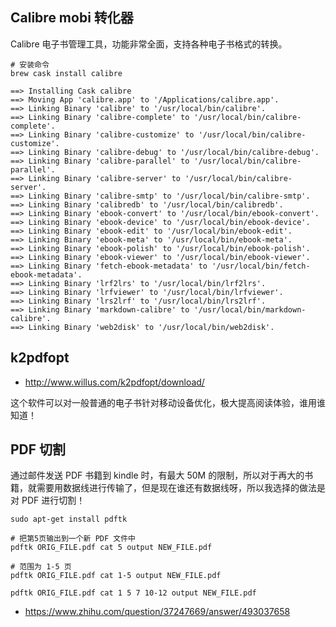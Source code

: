 ## Calibre mobi 转化器

Calibre 电子书管理工具，功能非常全面，支持各种电子书格式的转换。
```
# 安装命令
brew cask install calibre

==> Installing Cask calibre
==> Moving App 'calibre.app' to '/Applications/calibre.app'.
==> Linking Binary 'calibre' to '/usr/local/bin/calibre'.
==> Linking Binary 'calibre-complete' to '/usr/local/bin/calibre-complete'.
==> Linking Binary 'calibre-customize' to '/usr/local/bin/calibre-customize'.
==> Linking Binary 'calibre-debug' to '/usr/local/bin/calibre-debug'.
==> Linking Binary 'calibre-parallel' to '/usr/local/bin/calibre-parallel'.
==> Linking Binary 'calibre-server' to '/usr/local/bin/calibre-server'.
==> Linking Binary 'calibre-smtp' to '/usr/local/bin/calibre-smtp'.
==> Linking Binary 'calibredb' to '/usr/local/bin/calibredb'.
==> Linking Binary 'ebook-convert' to '/usr/local/bin/ebook-convert'.
==> Linking Binary 'ebook-device' to '/usr/local/bin/ebook-device'.
==> Linking Binary 'ebook-edit' to '/usr/local/bin/ebook-edit'.
==> Linking Binary 'ebook-meta' to '/usr/local/bin/ebook-meta'.
==> Linking Binary 'ebook-polish' to '/usr/local/bin/ebook-polish'.
==> Linking Binary 'ebook-viewer' to '/usr/local/bin/ebook-viewer'.
==> Linking Binary 'fetch-ebook-metadata' to '/usr/local/bin/fetch-ebook-metadata'.
==> Linking Binary 'lrf2lrs' to '/usr/local/bin/lrf2lrs'.
==> Linking Binary 'lrfviewer' to '/usr/local/bin/lrfviewer'.
==> Linking Binary 'lrs2lrf' to '/usr/local/bin/lrs2lrf'.
==> Linking Binary 'markdown-calibre' to '/usr/local/bin/markdown-calibre'.
==> Linking Binary 'web2disk' to '/usr/local/bin/web2disk'.
```

## k2pdfopt

- http://www.willus.com/k2pdfopt/download/

这个软件可以对一般普通的电子书针对移动设备优化，极大提高阅读体验，谁用谁知道！

## PDF 切割

通过邮件发送 PDF 书籍到 kindle 时，有最大 50M 的限制，所以对于再大的书籍，就需要用数据线进行传输了，但是现在谁还有数据线呀，所以我选择的做法是对 PDF 进行切割！

```
sudo apt-get install pdftk

# 把第5页输出到一个新 PDF 文件中
pdftk ORIG_FILE.pdf cat 5 output NEW_FILE.pdf

# 范围为 1-5 页
pdftk ORIG_FILE.pdf cat 1-5 output NEW_FILE.pdf

pdftk ORIG_FILE.pdf cat 1 5 7 10-12 output NEW_FILE.pdf
```
- https://www.zhihu.com/question/37247669/answer/493037658
